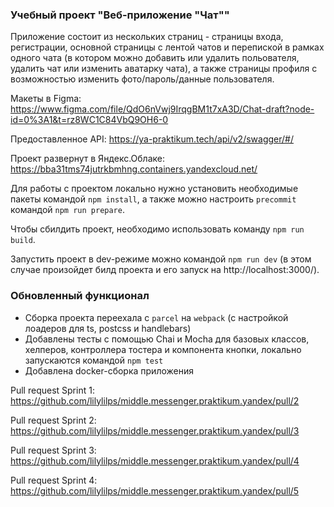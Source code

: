 ### Учебный проект "Веб-приложение "Чат""

Приложение состоит из нескольких страниц - страницы входа, регистрации, основной страницы с лентой чатов и перепиской в рамках одного чата (в котором можно добавить или удалить польователя, удалить чат или изменить аватарку чата), а также страницы профиля с возможностью изменить фото/пароль/данные пользователя.

Макеты в Figma: https://www.figma.com/file/QdO6nVwj9IrqgBM1t7xA3D/Chat-draft?node-id=0%3A1&t=rz8WC1C84VbQ9OH6-0

Предоставленное API: https://ya-praktikum.tech/api/v2/swagger/#/

Проект развернут в Яндекс.Облаке: https://bba31tms74jutrkbmhng.containers.yandexcloud.net/

Для работы с проектом локально нужно установить необходимые пакеты командой ```npm install```, а также можно настроить ```precommit``` командой ```npm run prepare```.

Чтобы сбилдить проект, необходимо использовать команду ```npm run build```.

Запустить проект в dev-режиме можно командой ```npm run dev``` (в этом случае произойдет билд проекта и его запуск на http://localhost:3000/).

### Обновленный функционал
- Сборка проекта переехала с ```parcel``` на ```webpack``` (с настройкой лоадеров для ts, postcss и handlebars)
- Добавлены тесты с помощью Chai и Mocha для базовых классов, хелперов, контроллера тостера и компонента кнопки, локально запускаются командой ```npm test```
- Добавлена docker-сборка приложения

Pull request Sprint 1: https://github.com/lilylilps/middle.messenger.praktikum.yandex/pull/2

Pull request Sprint 2: https://github.com/lilylilps/middle.messenger.praktikum.yandex/pull/3

Pull request Sprint 3: https://github.com/lilylilps/middle.messenger.praktikum.yandex/pull/4

Pull request Sprint 4: https://github.com/lilylilps/middle.messenger.praktikum.yandex/pull/5
